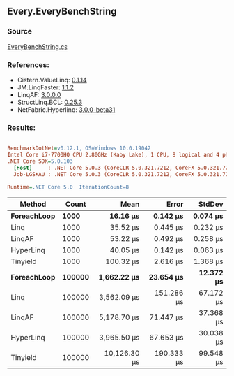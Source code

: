 ﻿## Every.EveryBenchString

### Source
[EveryBenchString.cs](../LinqBenchmarks/Every/EveryBenchString.cs)

### References:
- Cistern.ValueLinq: [0.1.14](https://www.nuget.org/packages/Cistern.ValueLinq/0.1.14)
- JM.LinqFaster: [1.1.2](https://www.nuget.org/packages/JM.LinqFaster/1.1.2)
- LinqAF: [3.0.0.0](https://www.nuget.org/packages/LinqAF/3.0.0.0)
- StructLinq.BCL: [0.25.3](https://www.nuget.org/packages/StructLinq.BCL/0.25.3)
- NetFabric.Hyperlinq: [3.0.0-beta31](https://www.nuget.org/packages/NetFabric.Hyperlinq/3.0.0-beta31)

### Results:
``` ini

BenchmarkDotNet=v0.12.1, OS=Windows 10.0.19042
Intel Core i7-7700HQ CPU 2.80GHz (Kaby Lake), 1 CPU, 8 logical and 4 physical cores
.NET Core SDK=5.0.103
  [Host]     : .NET Core 5.0.3 (CoreCLR 5.0.321.7212, CoreFX 5.0.321.7212), X64 RyuJIT  [AttachedDebugger]
  Job-LGSKAU : .NET Core 5.0.3 (CoreCLR 5.0.321.7212, CoreFX 5.0.321.7212), X64 RyuJIT

Runtime=.NET Core 5.0  IterationCount=8  

```
|      Method |  Count |         Mean |      Error |    StdDev |
|------------ |------- |-------------:|-----------:|----------:|
| **ForeachLoop** |   **1000** |     **16.16 μs** |   **0.142 μs** |  **0.074 μs** |
|        Linq |   1000 |     35.52 μs |   0.445 μs |  0.232 μs |
|      LinqAF |   1000 |     53.22 μs |   0.492 μs |  0.258 μs |
|   HyperLinq |   1000 |     40.05 μs |   0.142 μs |  0.063 μs |
|    Tinyield |   1000 |    100.32 μs |   2.616 μs |  1.368 μs |
| **ForeachLoop** | **100000** |  **1,662.22 μs** |  **23.654 μs** | **12.372 μs** |
|        Linq | 100000 |  3,562.09 μs | 151.286 μs | 67.172 μs |
|      LinqAF | 100000 |  5,178.70 μs |  71.447 μs | 37.368 μs |
|   HyperLinq | 100000 |  3,965.50 μs |  67.653 μs | 30.038 μs |
|    Tinyield | 100000 | 10,126.30 μs | 190.333 μs | 99.548 μs |
